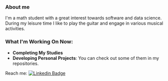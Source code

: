 ### About me
I'm a math student with a great interest towards software and data science. During my leisure time I like to play the guitar and engage in various musical activities.

### What I'm Working On Now:
- **Completing My Studies**
- **Developing Personal Projects**: You can check out some of them in my repositories.

Reach me:
[![Linkedin Badge](https://img.shields.io/badge/-LinkedIn-0e76a8?style=flat-square&logo=Linkedin&logoColor=white)](https://www.linkedin.com/in/touko-haapanen-b12984186/)
